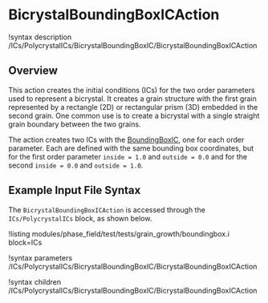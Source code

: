 # BicrystalBoundingBoxICAction

!syntax description /ICs/PolycrystalICs/BicrystalBoundingBoxIC/BicrystalBoundingBoxICAction

## Overview

This action creates the initial conditions (ICs) for the two order parameters used to represent a bicrystal. It creates a grain structure with the first grain represented by a rectangle (2D) or rectangular prism (3D) embedded in the second grain. One common use is to create a bicrystal with a single straight grain boundary between the two grains.

The action creates two ICs with the [BoundingBoxIC](/BoundingBoxIC.md), one for each order parameter. Each are defined with the same bounding box coordinates, but for the first order parameter `inside = 1.0` and `outside = 0.0` and for the second `inside = 0.0` and `outside = 1.0`.

## Example Input File Syntax

The `BicrystalBoundingBoxICAction` is accessed through the `ICs/PolycrystalICs` block, as shown below.

!listing modules/phase_field/test/tests/grain_growth/boundingbox.i block=ICs

!syntax parameters /ICs/PolycrystalICs/BicrystalBoundingBoxIC/BicrystalBoundingBoxICAction

!syntax children /ICs/PolycrystalICs/BicrystalBoundingBoxIC/BicrystalBoundingBoxICAction

